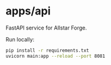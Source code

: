 # apps/api

FastAPI service for Allstar Forge.

Run locally:

```bash
pip install -r requirements.txt
uvicorn main:app --reload --port 8081
```
